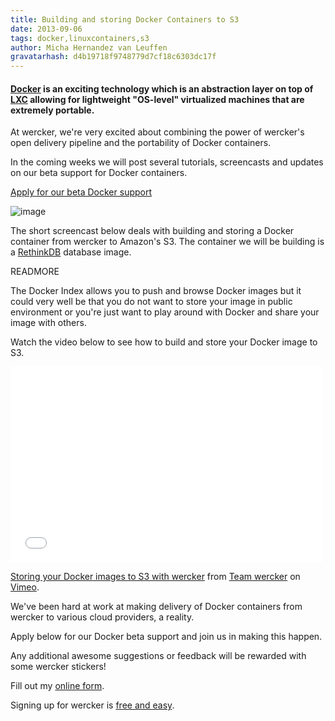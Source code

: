 ```yaml
---
title: Building and storing Docker Containers to S3
date: 2013-09-06
tags: docker,linuxcontainers,s3
author: Micha Hernandez van Leuffen
gravatarhash: d4b19718f9748779d7cf18c6303dc17f
---
```


<h4 class="subheader">
<a href="http://docker.io">Docker</a> is an exciting technology which is
an abstraction layer on top of <a
href="http://lxc.sourceforge.net/">LXC</a> allowing for lightweight "OS-level"
virtualized machines that are extremely portable.
</h4>

At wercker, we're very excited about combining the power of
wercker's open delivery pipeline and the portability of Docker containers.

In the coming weeks we will post several tutorials, screencasts and
updates on our beta support for Docker containers.

<div class="text-center">
<a href="#form" class="button radius secondary">Apply for our beta Docker support</a>
</div>

![image](http://f.cl.ly/items/0B2m3d3k1N2S3p3b0g0B/wercker_loves_docker.png)

The short screencast below deals with building and storing a Docker container
from wercker to Amazon's S3. The container we will be building is a [RethinkDB](http://rethinkdb.com) database image.

READMORE

The Docker Index allows you to push and browse Docker images but it
could very well be that you do not want to store your image in public
environment or you're just want to play around with Docker and share
your image with others.

Watch the video below to see how to build and store your Docker image to S3.


<div class="flex-video">
<iframe src="//player.vimeo.com/video/73947111" width="500" height="313" frameborder="0" webkitallowfullscreen mozallowfullscreen allowfullscreen></iframe> <p><a href="http://vimeo.com/73947111">Storing your Docker images to S3 with wercker</a> from <a href="http://vimeo.com/user19091499">Team wercker</a> on <a href="https://vimeo.com">Vimeo</a>.</p>
</div>

<a id="form"></a>
We've been hard at work at making delivery of Docker containers from wercker to various cloud providers, a reality.

Apply below for our Docker beta support and join us in making this happen.

Any additional awesome suggestions or feedback will be rewarded with some wercker stickers!

<div id="wufoo-z7x4m1">
Fill out my <a href="http://wercker.wufoo.com/forms/z7x4m1">online form</a>.
</div>
<script type="text/javascript">var z7x4m1;(function(d, t) {
var s = d.createElement(t), options = {
'userName':'wercker',
'formHash':'z7x4m1',
'autoResize':true,
'height':'679',
'async':true,
'header':'show'};
s.src = ('https:' == d.location.protocol ? 'https://' : 'http://') + 'wufoo.com/scripts/embed/form.js';
s.onload = s.onreadystatechange = function() {
var rs = this.readyState; if (rs) if (rs != 'complete') if (rs != 'loaded') return;
try { z7x4m1 = new WufooForm();z7x4m1.initialize(options);z7x4m1.display(); } catch (e) {}};
var scr = d.getElementsByTagName(t)[0], par = scr.parentNode; par.insertBefore(s, scr);
})(document, 'script');</script>


Signing up for wercker is [free and easy](https://app.wercker.com/users/new/).
